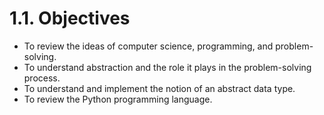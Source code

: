 # 1.1. Objectives



* To review the ideas of computer science, programming, and problem-solving.
* To understand abstraction and the role it plays in the problem-solving process.
* To understand and implement the notion of an abstract data type.
* To review the Python programming language.

